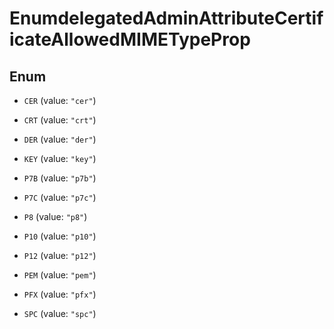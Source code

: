 

# EnumdelegatedAdminAttributeCertificateAllowedMIMETypeProp

## Enum


* `CER` (value: `"cer"`)

* `CRT` (value: `"crt"`)

* `DER` (value: `"der"`)

* `KEY` (value: `"key"`)

* `P7B` (value: `"p7b"`)

* `P7C` (value: `"p7c"`)

* `P8` (value: `"p8"`)

* `P10` (value: `"p10"`)

* `P12` (value: `"p12"`)

* `PEM` (value: `"pem"`)

* `PFX` (value: `"pfx"`)

* `SPC` (value: `"spc"`)



